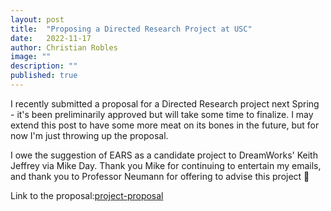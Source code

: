 ```yaml
---
layout: post
title:  "Proposing a Directed Research Project at USC"
date:   2022-11-17
author: Christian Robles
image: ""
description: ""
published: true
---
```


I recently submitted a proposal for a Directed Research project next Spring - it's been preliminarily approved but will take some time to finalize. I may extend this post to have some more meat on its bones in the future, but for now I'm just throwing up the proposal.

I owe the suggestion of EARS as a candidate project to DreamWorks' Keith Jeffrey via Mike Day. Thank you Mike for continuing to entertain my emails, and thank you to Professor Neumann for offering to advise this project 🥲

Link to the proposal:[project-proposal](https://blog.roblesch.page/assets/roblesch_project_proposal.pdf)

